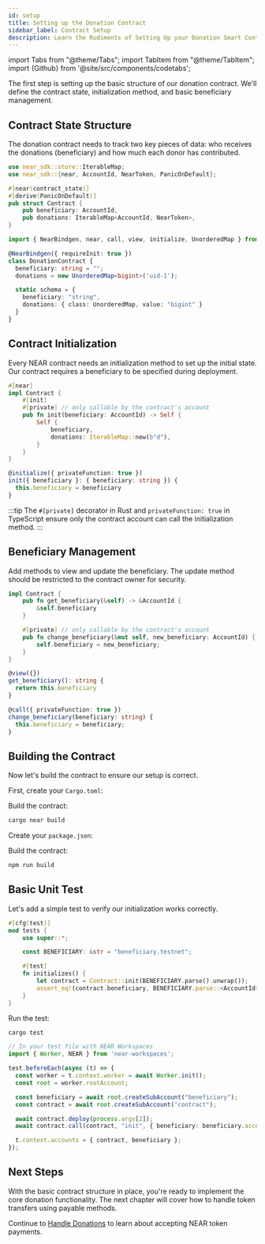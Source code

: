 ```yaml
---
id: setup
title: Setting up the Donation Contract
sidebar_label: Contract Setup
description: Learn the Rudiments of Setting Up your Donation Smart Contract
---
```


import Tabs from "@theme/Tabs";
import TabItem from "@theme/TabItem";
import {Github} from '@site/src/components/codetabs';

The first step is setting up the basic structure of our donation contract. We'll define the contract state, initialization method, and basic beneficiary management.

## Contract State Structure

The donation contract needs to track two key pieces of data: who receives the donations (beneficiary) and how much each donor has contributed.

<Tabs>
  <TabItem value="rust" label="Rust" default>

```rust
use near_sdk::store::IterableMap;
use near_sdk::{near, AccountId, NearToken, PanicOnDefault};

#[near(contract_state)]
#[derive(PanicOnDefault)]
pub struct Contract {
    pub beneficiary: AccountId,
    pub donations: IterableMap<AccountId, NearToken>,
}
```

  </TabItem>
  <TabItem value="ts" label="TypeScript">

```ts
import { NearBindgen, near, call, view, initialize, UnorderedMap } from 'near-sdk-js'

@NearBindgen({ requireInit: true })
class DonationContract {
  beneficiary: string = "";
  donations = new UnorderedMap<bigint>('uid-1');

  static schema = {
    beneficiary: "string",
    donations: { class: UnorderedMap, value: "bigint" }
  }
}
```

  </TabItem>
</Tabs>

## Contract Initialization

Every NEAR contract needs an initialization method to set up the initial state. Our contract requires a beneficiary to be specified during deployment.

<Tabs>
  <TabItem value="rust" label="Rust">

```rust
#[near]
impl Contract {
    #[init]
    #[private] // only callable by the contract's account
    pub fn init(beneficiary: AccountId) -> Self {
        Self {
            beneficiary,
            donations: IterableMap::new(b"d"),
        }
    }
}
```

  </TabItem>
  <TabItem value="ts" label="TypeScript">

```ts
@initialize({ privateFunction: true })
init({ beneficiary }: { beneficiary: string }) {
  this.beneficiary = beneficiary
}
```

  </TabItem>
</Tabs>

:::tip
The `#[private]` decorator in Rust and `privateFunction: true` in TypeScript ensure only the contract account can call the initialization method.
:::

## Beneficiary Management

Add methods to view and update the beneficiary. The update method should be restricted to the contract owner for security.

<Tabs>
  <TabItem value="rust" label="Rust">

```rust
impl Contract {
    pub fn get_beneficiary(&self) -> &AccountId {
        &self.beneficiary
    }

    #[private] // only callable by the contract's account
    pub fn change_beneficiary(&mut self, new_beneficiary: AccountId) {
        self.beneficiary = new_beneficiary;
    }
}
```

  </TabItem>
  <TabItem value="ts" label="TypeScript">

```ts
@view({})
get_beneficiary(): string { 
  return this.beneficiary 
}

@call({ privateFunction: true })
change_beneficiary(beneficiary: string) {
  this.beneficiary = beneficiary;
}
```

  </TabItem>
</Tabs>

## Building the Contract

Now let's build the contract to ensure our setup is correct.

<Tabs>
  <TabItem value="rust" label="Rust">

First, create your `Cargo.toml`:

<Github fname="Cargo.toml"
        url="https://github.com/near-examples/donation-examples/blob/main/contract-rs/Cargo.toml"
        start="1" end="15" />

Build the contract:
```bash
cargo near build
```

  </TabItem>
  <TabItem value="ts" label="TypeScript">

Create your `package.json`:

<Github fname="package.json"
        url="https://github.com/near-examples/donation-examples/blob/main/contract-ts/package.json"
        start="1" end="12" />

Build the contract:
```bash
npm run build
```

  </TabItem>
</Tabs>

## Basic Unit Test

Let's add a simple test to verify our initialization works correctly.

<Tabs>
  <TabItem value="rust" label="Rust">

```rust
#[cfg(test)]
mod tests {
    use super::*;

    const BENEFICIARY: &str = "beneficiary.testnet";

    #[test]
    fn initializes() {
        let contract = Contract::init(BENEFICIARY.parse().unwrap());
        assert_eq!(contract.beneficiary, BENEFICIARY.parse::<AccountId>().unwrap());
    }
}
```

Run the test:
```bash
cargo test
```

  </TabItem>
  <TabItem value="ts" label="TypeScript">

```ts
// In your test file with NEAR Workspaces
import { Worker, NEAR } from 'near-workspaces';

test.beforeEach(async (t) => {
  const worker = t.context.worker = await Worker.init();
  const root = worker.rootAccount;

  const beneficiary = await root.createSubAccount("beneficiary");
  const contract = await root.createSubAccount("contract");

  await contract.deploy(process.argv[2]);
  await contract.call(contract, "init", { beneficiary: beneficiary.accountId });

  t.context.accounts = { contract, beneficiary };
});
```

  </TabItem>
</Tabs>

## Next Steps

With the basic contract structure in place, you're ready to implement the core donation functionality. The next chapter will cover how to handle token transfers using payable methods.

Continue to [Handle Donations](2-contract.md) to learn about accepting NEAR token payments.